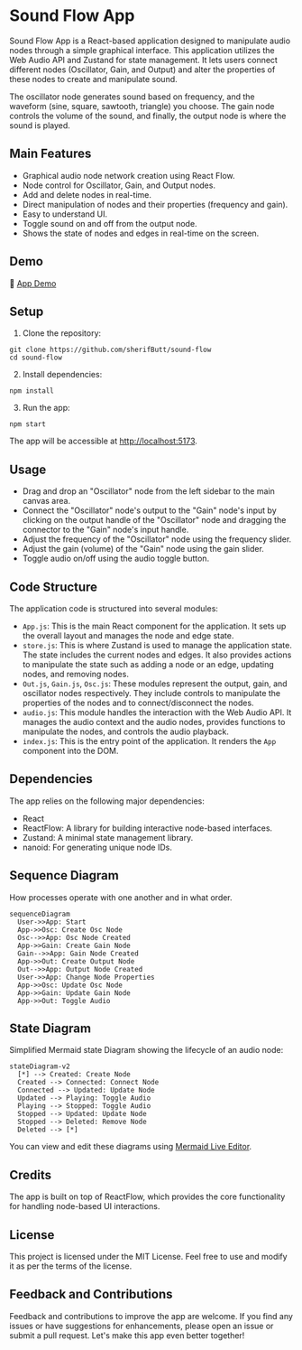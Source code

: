# Sound Flow App

Sound Flow App is a React-based application designed to manipulate audio nodes through a simple graphical interface. This application utilizes the Web Audio API and Zustand for state management. It lets users connect different nodes (Oscillator, Gain, and Output) and alter the properties of these nodes to create and manipulate sound.

The oscillator node generates sound based on frequency, and the waveform (sine, square, sawtooth, triangle) you choose. The gain node controls the volume of the sound, and finally, the output node is where the sound is played.

## Main Features

- Graphical audio node network creation using React Flow.
- Node control for Oscillator, Gain, and Output nodes.
- Add and delete nodes in real-time.
- Direct manipulation of nodes and their properties (frequency and gain).
- Easy to understand UI.
- Toggle sound on and off from the output node.
- Shows the state of nodes and edges in real-time on the screen.

## Demo

🔗 [App Demo](jolly-blancmange-5a2379.netlify.app)

## Setup

1. Clone the repository:

```
git clone https://github.com/sherifButt/sound-flow
cd sound-flow
```

2. Install dependencies:

```
npm install
```

3. Run the app:

```
npm start
```

The app will be accessible at [http://localhost:5173](http://localhost:5173).

## Usage

- Drag and drop an "Oscillator" node from the left sidebar to the main canvas area.
- Connect the "Oscillator" node's output to the "Gain" node's input by clicking on the output handle of the "Oscillator" node and dragging the connector to the "Gain" node's input handle.
- Adjust the frequency of the "Oscillator" node using the frequency slider.
- Adjust the gain (volume) of the "Gain" node using the gain slider.
- Toggle audio on/off using the audio toggle button.

## Code Structure

The application code is structured into several modules:

- `App.js`: This is the main React component for the application. It sets up the overall layout and manages the node and edge state.
- `store.js`: This is where Zustand is used to manage the application state. The state includes the current nodes and edges. It also provides actions to manipulate the state such as adding a node or an edge, updating nodes, and removing nodes.
- `Out.js`, `Gain.js`, `Osc.js`: These modules represent the output, gain, and oscillator nodes respectively. They include controls to manipulate the properties of the nodes and to connect/disconnect the nodes.
- `audio.js`: This module handles the interaction with the Web Audio API. It manages the audio context and the audio nodes, provides functions to manipulate the nodes, and controls the audio playback.
- `index.js`: This is the entry point of the application. It renders the `App` component into the DOM.

## Dependencies

The app relies on the following major dependencies:

- React
- ReactFlow: A library for building interactive node-based interfaces.
- Zustand: A minimal state management library.
- nanoid: For generating unique node IDs.

## Sequence Diagram

How processes operate with one another and in what order.

```mermaid
sequenceDiagram
  User->>App: Start
  App->>Osc: Create Osc Node
  Osc-->>App: Osc Node Created
  App->>Gain: Create Gain Node
  Gain-->>App: Gain Node Created
  App->>Out: Create Output Node
  Out-->>App: Output Node Created
  User->>App: Change Node Properties
  App->>Osc: Update Osc Node
  App->>Gain: Update Gain Node
  App->>Out: Toggle Audio
```

## State Diagram

Simplified Mermaid state Diagram showing the lifecycle of an audio node:

```mermaid
stateDiagram-v2
  [*] --> Created: Create Node
  Created --> Connected: Connect Node
  Connected --> Updated: Update Node
  Updated --> Playing: Toggle Audio
  Playing --> Stopped: Toggle Audio
  Stopped --> Updated: Update Node
  Stopped --> Deleted: Remove Node
  Deleted --> [*]
```

You can view and edit these diagrams using [Mermaid Live Editor](https://mermaid-js.github.io/mermaid-live-editor/).


## Credits

The app is built on top of ReactFlow, which provides the core functionality for handling node-based UI interactions.

## License

This project is licensed under the MIT License. Feel free to use and modify it as per the terms of the license.

## Feedback and Contributions

Feedback and contributions to improve the app are welcome. If you find any issues or have suggestions for enhancements, please open an issue or submit a pull request. Let's make this app even better together!